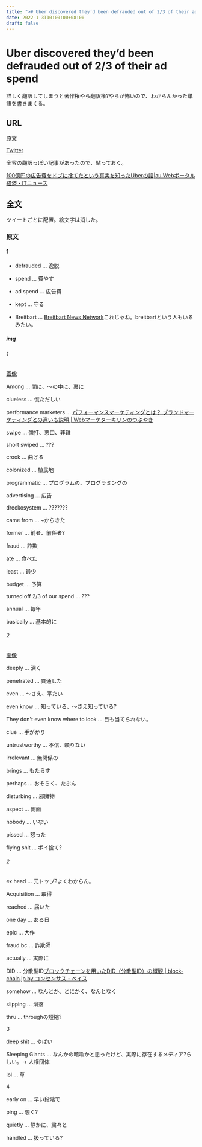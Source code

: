 ```yaml
---
title: "># Uber discovered they’d been defrauded out of 2/3 of their ad spend"
date: 2022-1-3T10:00:00+08:00
draft: false
---
```

# Uber discovered they’d been defrauded out of 2/3 of their ad spend



詳しく翻訳してしまうと著作権やら翻訳権?やらが怖いので、わからんかった単語を書きまくる。



## URL



原文



[Twitter](https://twitter.com/nandoodles/status/1345774768746852353)



全容の翻訳っぽい記事があったので、貼っておく。



[100億円の広告費をドブに捨てたという真実を知ったUberの話|au Webポータル経済・ITニュース](https://article.auone.jp/detail/1/3/7/48_7_r_20210104_1609736612838187)



## 全文



ツイートごとに配置。絵文字は消した。



### 原文



#### 1



* defrauded ... 逸脱



* spend ... 費やす



* ad spend ... 広告費



* kept ... 守る



* Breitbart ... [Breitbart News Network](https://www.breitbart.com/)これじゃね。breitbartという人もいるみたい。



##### img



###### 1



[画像](https://pbs.twimg.com/media/Eq0nBLHW4AEa0ci?format=jpg&name=large)



Among ... 間に、〜の中に、裏に



clueless ... 慌ただしい



performance marketers ... [パフォーマンスマーケティングとは？ ブランドマーケティングとの違いも説明 | Webマーケターキリンのつぶやき](https://webkirin.info/web-marketing/3602/#:~:text=%E3%83%91%E3%83%95%E3%82%A9%E3%83%BC%E3%83%9E%E3%83%B3%E3%82%B9%E3%83%9E%E3%83%BC%E3%82%B1%E3%83%86%E3%82%A3%E3%83%B3%E3%82%B0%E3%81%A8%E3%81%AF%E3%80%81%E3%83%87%E3%82%B8%E3%82%BF%E3%83%AB,%E3%83%9E%E3%83%BC%E3%82%B1%E3%83%86%E3%82%A3%E3%83%B3%E3%82%B0%E6%89%8B%E6%B3%95%E3%82%92%E6%8C%87%E3%81%97%E3%81%BE%E3%81%99%E3%80%82)



swipe ... 強打、悪口、非難



short swiped ... ???



crook ... 曲げる



colonized ... 植民地



programmatic ... プログラムの、プログラミングの



advertising ... 広告



dreckosystem ... ???????



came from ... ~からきた



former ... 前者、前任者?



fraud ... 詐欺



ate ... 食べた



least ... 最少



budget ... 予算



turned off 2/3 of our spend ... ???



annual ... 毎年



basically ... 基本的に



###### 2



[画像](https://pbs.twimg.com/media/Eq0nBKyW4AAJ4Wt?format=jpg&name=medium)



deeply ... 深く



penetrated ... 貫通した



even ... 〜さえ、平たい



even know ... 知っている、〜さえ知っている?



They don't even know where to look ... 目も当てられない。



clue ... 手がかり



untrustworthy ... 不信、頼りない



irrelevant ... 無関係の



brings ... もたらす



perhaps ... おそらく、たぶん



disturbing ... 邪魔物



aspect ... 側面



nobody ... いない



pissed ... 怒った



flying shit ... ポイ捨て?



###### 2



ex head ... 元トップ?よくわからん。



Acquisition ... 取得



reached ... 届いた



one day ... ある日



epic ... 大作



fraud bc ... 詐欺師



actually ... 実際に



DID ... 分散型ID[ブロックチェーンを用いたDID（分散型ID）の概観 | block-chain.jp by コンセンサス・ベイス](https://block-chain.jp/business/did-overview-1/)



somehow ... なんとか、とにかく、なんとなく



slipping ... 滑落



thru ... throughの短縮?



3



deep shit ... やばい



Sleeping Giants ... なんかの暗喩かと思ったけど、実際に存在するメディア?らしい。-> 人権団体



lol ... 草



4



early on ... 早い段階で



ping ... 覗く?



quietly ... 静かに、粛々と



handled ... 扱っている?
